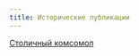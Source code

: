 ```yaml
---
title: Исторические публикации
---
```


[Столичный комсомол](/istoriya/istoricheskie-publikacii/stolichnyj-komsomol.html)
